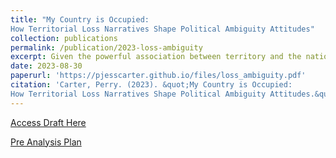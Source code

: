 ```yaml
---
title: "My Country is Occupied:
How Territorial Loss Narratives Shape Political Ambiguity Attitudes"
collection: publications
permalink: /publication/2023-loss-ambiguity
excerpt: Given the powerful association between territory and the nation, losses of territorial integrity often achieve a high degree of political salience, even when there exists no realistic path towards reversing the loss. Remarkably little is known, however, about how the prominence of the territorial issue structures domestic politics. Drawing on experimental evidence from Romania, this paper provides micro-level evidence that elite narratives emphasizing past territorial loss shape the political behavior of ordinary citizens through their effect on ambiguity attitudes. When the reference point is shifted to an imagined past when the nation was physically whole, even policy choices with positive outcomes are felt as relative losses, increasing willingness to opt for unknown quantities, such as expensive prestige projects or outsider parties. 
date: 2023-08-30
paperurl: 'https://pjesscarter.github.io/files/loss_ambiguity.pdf'
citation: 'Carter, Perry. (2023). &quot;My Country is Occupied:
How Territorial Loss Narratives Shape Political Ambiguity Attitudes.&quot; <i>Working Paper</i>.'
---
```



[Access Draft Here](https://pjesscarter.github.io/files/loss_ambiguity.pdf)

[Pre Analysis Plan](https://osf.io/wcdy8)

